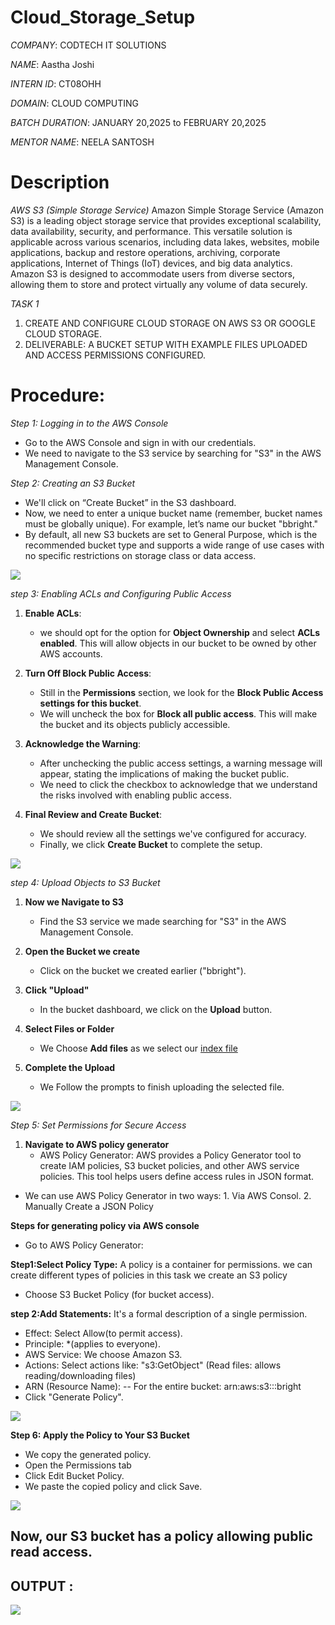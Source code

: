 # Cloud_Storage_Setup

*COMPANY*: CODTECH IT SOLUTIONS 

*NAME*: Aastha Joshi

*INTERN ID*: CT08OHH

*DOMAIN*: CLOUD COMPUTING

*BATCH DURATION*: JANUARY 20,2025 to FEBRUARY 20,2025

*MENTOR NAME*: NEELA SANTOSH

# Description
*AWS S3 (Simple Storage Service)*
Amazon Simple Storage Service (Amazon S3) is a leading object storage service that provides exceptional scalability, data availability, security, and performance. This versatile solution is applicable across various scenarios, including data lakes, websites, mobile applications, backup and restore operations, archiving, corporate applications, Internet of Things (IoT) devices, and big data analytics. Amazon S3 is designed to accommodate users from diverse sectors, allowing them to store and protect virtually any volume of data securely.

*TASK 1*
1. CREATE AND CONFIGURE CLOUD STORAGE ON AWS S3 OR GOOGLE CLOUD STORAGE.
2. DELIVERABLE: A BUCKET SETUP WITH EXAMPLE FILES UPLOADED AND ACCESS PERMISSIONS CONFIGURED.

# Procedure:

*Step 1: Logging in to the AWS Console*
- Go to the AWS Console and sign in with our credentials.
-  We need to navigate to the S3 service by searching for "S3" in the AWS Management Console.

*Step 2: Creating an S3 Bucket*
- We'll click on “Create Bucket” in the S3 dashboard.
- Now, we need to enter a unique bucket name (remember, bucket names must be globally unique). For example, let’s name our bucket "bbright."
- By default, all new S3 buckets are set to General Purpose, which is the recommended bucket type  and supports a wide range of use cases with no specific restrictions on storage class or data access.


<img src="create s3.png">

*step 3: Enabling ACLs and Configuring Public Access*

1. **Enable ACLs**:
   - we should opt for the option for **Object Ownership** and select **ACLs enabled**. This will allow objects in our bucket to be owned by other AWS accounts.

3. **Turn Off Block Public Access**:
   - Still in the **Permissions** section, we look for the **Block Public Access settings for this bucket**.
   - We will uncheck the box for **Block all public access**. This will make the bucket and its objects publicly accessible.

4. **Acknowledge the Warning**:
   - After unchecking the public access settings, a warning message will appear, stating the implications of making the bucket public.
   - We need to click the checkbox to acknowledge that we understand the risks involved with enabling public access.

5. **Final Review and Create Bucket**:
   - We should review all the settings we've configured for accuracy.
   - Finally, we click **Create Bucket** to complete the setup.

<img src="Public access settings for bucket.png">

*step 4:  Upload Objects to S3 Bucket*

1. **Now we Navigate to S3**  
   - Find the S3 service we made searching for "S3" in the AWS Management Console.  

2. **Open the Bucket we create**  
   - Click on the bucket we created earlier ("bbright").  

3. **Click "Upload"**  
   - In the bucket dashboard, we click on the **Upload** button.  

4. **Select Files or Folder**  
   - We Choose **Add files** as we select our [index file](index.html)
5. **Complete the Upload**  
   - We Follow the prompts to finish uploading the selected file.

<img src="Upload objects.png">

*Step 5: Set Permissions for Secure Access*

1. **Navigate to AWS policy generator**
   - AWS Policy Generator: AWS provides a Policy Generator tool to create IAM policies, S3 bucket policies, and other AWS service policies. This tool helps users define access rules in JSON format.

- We can use AWS Policy Generator in two ways:
  1️. Via AWS Consol.
  2️. Manually Create a JSON Policy

**Steps for generating policy via AWS console**
 - Go to AWS Policy Generator:

**Step1:Select Policy Type:**
A policy is a container for permissions. we can create different types of policies in this task we create an S3 policy
- Choose S3 Bucket Policy (for bucket access).

**step 2:Add Statements:**
  It's a formal description of a single permission.
- Effect: Select Allow(to permit access).
- Principle: *(applies to everyone).
- AWS Service: We choose Amazon S3.
- Actions: Select actions like: "s3:GetObject" (Read files: allows reading/downloading files)
- ARN (Resource Name):
  -- For the entire bucket: arn:aws:s3:::bright
- Click "Generate Policy".
  
<img src="AWS policy generator.png">

**Step 6: Apply the Policy to Your S3 Bucket**
- We copy the generated policy.
- Open the Permissions tab 
- Click Edit Bucket Policy.
- We paste the copied policy and click Save.
<img src="Paste the json code.png">

## **Now, our S3 bucket has a policy allowing public read access.**

## OUTPUT :

<img src="index file.png">
